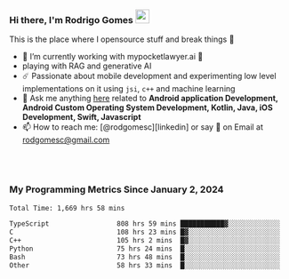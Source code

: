 
### Hi there, I'm Rodrigo Gomes <img src="https://media.giphy.com/media/hvRJCLFzcasrR4ia7z/giphy.gif" width="25px">
This is the place where I opensource stuff and break things 🤣
- 🔭 I’m currently working with mypocketlawyer.ai 💜
- playing with RAG and generative AI
- ☄️ Passionate about mobile development and experimenting low level implementations on it using `jsi`, `c++` and machine learning
- 💬 Ask me anything [here](https://github.com/rodgomesc/rodgomesc/issues) related to <b>Android application Development, Android Custom Operating System Development, Kotlin, Java, iOS Development, Swift, Javascript</b>
- 📫 How to reach me: [@rodgomesc][linkedin] or say 👋 on Email at [rodgomesc@gmail.com](mailto:rodgomesc@gmail.com)


<br/>

<!-- 
<picture>
  <img src="/github-metrics.svg" alt="Metrics">
</picture>
-->

</br>

### My Programming Metrics Since January 2, 2024 


<!--START_SECTION:waka-->

```txt
Total Time: 1,669 hrs 58 mins

TypeScript                 808 hrs 59 mins ███████████▓░░░░░░░░░░░░░   46.80 %
C                          108 hrs 23 mins █▓░░░░░░░░░░░░░░░░░░░░░░░   06.27 %
C++                        105 hrs 2 mins  █▓░░░░░░░░░░░░░░░░░░░░░░░   06.08 %
Python                     75 hrs 24 mins  █░░░░░░░░░░░░░░░░░░░░░░░░   04.36 %
Bash                       73 hrs 48 mins  █░░░░░░░░░░░░░░░░░░░░░░░░   04.27 %
Other                      58 hrs 33 mins  █░░░░░░░░░░░░░░░░░░░░░░░░   03.39 %
```

<!--END_SECTION:waka-->
